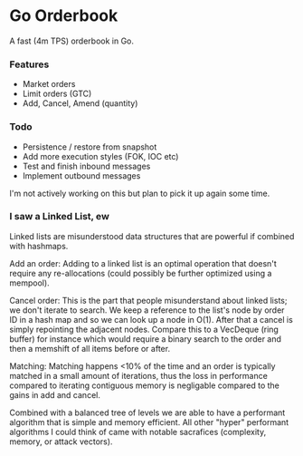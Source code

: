 # Go Orderbook

A fast (4m TPS) orderbook in Go.

### Features

- Market orders
- Limit orders (GTC)
- Add, Cancel, Amend (quantity)

### Todo

- Persistence / restore from snapshot
- Add more execution styles (FOK, IOC etc)
- Test and finish inbound messages
- Implement outbound messages

I'm not actively working on this but plan to pick it up again some time.

### I saw a Linked List, ew

Linked lists are misunderstood data structures that are powerful if combined with hashmaps.

Add an order:
Adding to a linked list is an optimal operation that doesn't require any re-allocations (could possibly be further optimized using a mempool).

Cancel order:
This is the part that people misunderstand about linked lists; we don't iterate to search. We keep a reference to the list's node by order ID in a hash map and so we can look up a node in O(1). After that a cancel is simply repointing the adjacent nodes. Compare this to a VecDeque (ring buffer) for instance which would require a binary search to the order and then a memshift of all items before or after.

Matching:
Matching happens <10% of the time and an order is typically matched in a small amount of iterations, thus the loss in performance compared to iterating contiguous memory is negligable compared to the gains in add and cancel.

Combined with a balanced tree of levels we are able to have a performant algorithm that is simple and memory efficient. All other "hyper" performant algorithms I could think of came with notable sacrafices (complexity, memory, or attack vectors).
